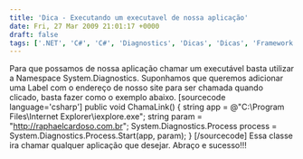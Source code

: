 ```yaml
---
title: 'Dica - Executando um executavel de nossa aplicação'
date: Fri, 27 Mar 2009 21:01:17 +0000
draft: false
tags: ['.NET', 'C#', 'C#', 'Diagnostics', 'Dicas', 'Dicas', 'Framework', 'Process', 'Visual Studio']
---
```


Para que possamos de nossa aplicação chamar um executável basta utilizar a Namespace System.Diagnostics. Suponhamos que queremos adicionar uma Label com o endereço de nosso site para ser chamada quando clicado, basta fazer como o exemplo abaixo. \[sourcecode language='csharp'\] public void ChamaLink() { string app = @"C:\\Program Files\\Internet Explorer\\iexplore.exe"; string param = "http://raphaelcardoso.com.br"; System.Diagnostics.Process process = System.Diagnostics.Process.Start(app, param); } \[/sourcecode\] Essa classe ira chamar qualquer aplicação que desejar. Abraço e sucesso!!!